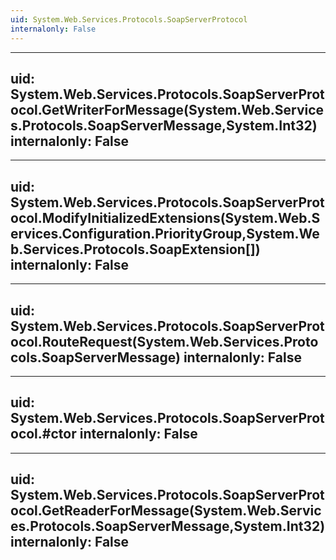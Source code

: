 ```yaml
---
uid: System.Web.Services.Protocols.SoapServerProtocol
internalonly: False
---
```


---
uid: System.Web.Services.Protocols.SoapServerProtocol.GetWriterForMessage(System.Web.Services.Protocols.SoapServerMessage,System.Int32)
internalonly: False
---

---
uid: System.Web.Services.Protocols.SoapServerProtocol.ModifyInitializedExtensions(System.Web.Services.Configuration.PriorityGroup,System.Web.Services.Protocols.SoapExtension[])
internalonly: False
---

---
uid: System.Web.Services.Protocols.SoapServerProtocol.RouteRequest(System.Web.Services.Protocols.SoapServerMessage)
internalonly: False
---

---
uid: System.Web.Services.Protocols.SoapServerProtocol.#ctor
internalonly: False
---

---
uid: System.Web.Services.Protocols.SoapServerProtocol.GetReaderForMessage(System.Web.Services.Protocols.SoapServerMessage,System.Int32)
internalonly: False
---
